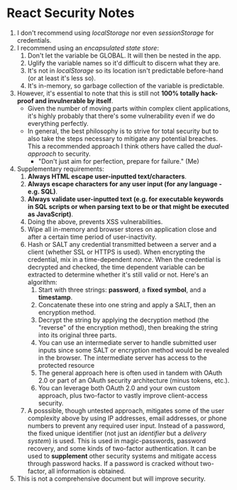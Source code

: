 # React Security Notes

1. I don't recommend using *localStorage* nor even *sessionStorage* for credentials.
1. I recommend using an *encapsulated state store*:
   1. Don't let the variable be GLOBAL. It will then be nested in the app.
   1. Uglify the variable names so it'd difficult to discern what they are.
   1. It's not in *localStorage* so its location isn't predictable before-hand (or at least it's less so).
   1. It's in-memory, so garbage collection of the variable is predictable.
1. However, it's essential to note that this is still not **100% totally hack-proof and invulnerable by itself**. 
   * Given the number of moving parts within complex client applications, it's highly probably that there's some vulnerability even if we do everything perfectly. 
   * In general, the best philosophy is to strive for total security but to also take the steps necessary to mitigate any potential breaches. This a recommended approach I think others have called the *dual-approach* to security. 
     *  "Don't just aim for perfection, prepare for failure." (Me)
1. Supplementary requirements:
   1. **Always HTML escape user-inputted text/characters**. 
   1. **Always escape characters for any user input (for any language - e.g. SQL)**.
   1. **Always validate user-inputted text (e.g. for executable keywords in SQL scripts or when parsing text to be or that might be executed as JavaScript)**.
   1. Doing the above, prevents XSS vulnerabilities.
   1. Wipe all in-memory and browser stores on application close and after a certain time period of user-inactivity.
   1. Hash or SALT any credential transmitted between a server and a client (whether SSL or HTTPS is used). When encrypting the credential, mix in a time-dependent *nonce*. When the credential is decrypted and checked, the time dependent variable can be extracted to determine whether it's still valid or not. Here's an algorithm:
       1. Start with three strings: **password**, a **fixed symbol**, and a **timestamp**. 
       1. Concatenate these into one string and apply a SALT, then an encryption method.
       1. Decrypt the string by applying the decryption method (the "reverse" of the encryption method), then breaking the string into its original three parts.
       1. You can use an intermediate server to handle submitted user inputs since some SALT or encryption method would be revealed in the browser. The intermediate server has access to the protected resource
       1. The general approach here is often used in tandem with OAuth 2.0 or part of an OAuth security architecture (minus tokens, etc.).
       1. You can leverage both OAuth 2.0 and your own custom approach, plus two-factor to vastly improve client-access security.
    1. A posssible, though untested approach, mitigates some of the user complexity above by using IP addresses, email addresses, or phone numbers to prevent any required user input. Instead of a password, the fixed unique identifier (not just an *identifier* but a *delivery system*) is used. This is used in magic-passwords, password recovery, and some kinds of two-factor authentication. It can be used to **supplement** other security systems and mitigate access through password hacks. If a password is cracked without two-factor, all information is obtained. 
1. This is not a comprehensive document but will improve security.